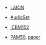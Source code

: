 
- [LAION](https://laion.ai/)

- [AudioSet](https://research.google.com/audioset/download.html)

- [ICBM152](https://www.mcgill.ca/bic/software/tools-data-analysis/anatomical-mri/atlases/icbm152-non-linear)

- [PAM50](https://spinalcordtoolbox.com/overview/concepts/pam50.html), [paper](https://doi.org/10.1016/j.neuroimage.2017.10.041)
